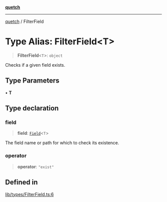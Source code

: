 [**quetch**](../README.md)

***

[quetch](../README.md) / FilterField

# Type Alias: FilterField\<T\>

> **FilterField**\<`T`\>: `object`

Checks if a given field exists.

## Type Parameters

• **T**

## Type declaration

### field

> **field**: [`Field`](Field.md)\<`T`\>

The field name or path for which to check its existence.

### operator

> **operator**: `"exist"`

## Defined in

[lib/types/FilterField.ts:6](https://github.com/nevoland/quetch/blob/daab7d5db71d61e74901886a2473b07ec4e9fc05/lib/types/FilterField.ts#L6)
